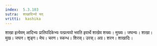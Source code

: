 ```yaml
---
index:  5.3.103
sutra:  शाखादिभ्यो यत्
vritti:  kashika 
---
```


शाखा इत्येवम् आदिभ्यः प्रातिपदिकेभ्यः पत्प्रत्ययो भवति इवार्थे शाखेव शख्यः। मुख्यः। जघन्यः। शाखा। मुख। जघन। शृङ्ग। मेघ। चरण। स्कन्ध। शिरस्। उरस्। अग्र। शरन। शाखादिः।

